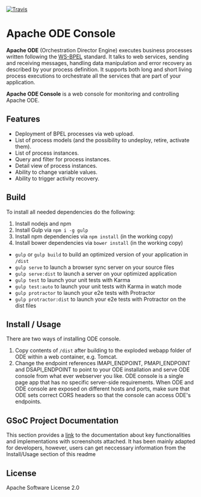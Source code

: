 [![Travis](https://img.shields.io/travis/apache/ode-console.svg)]()

# Apache ODE Console

**Apache ODE** (Orchestration Director Engine) executes business processes written following the [WS-BPEL](http://ode.apache.org/ws-bpel-20.html) standard. It talks to web services, sending and receiving messages, handling data manipulation and error recovery as described by your process definition. It supports both long and short living process executions to orchestrate all the services that are part of your application.

**Apache ODE Console** is a web console for monitoring and controlling Apache ODE.

## Features
* Deployment of BPEL processes via web upload.
* List of process models (and the possibility to undeploy, retire, activate them).
* List of process instances.
* Query and filter for process instances.
* Detail view of process instances.
* Ability to change variable values.
* Ability to trigger activity recovery.

## Build

To install all needed dependencies do the following:
1. Install nodejs and npm
1. Install Gulp via `npm i -g gulp`
1. Install npm dependencies via `npm install` (in the working copy)
1. Install bower dependencies via `bower install` (in the working copy)

* `gulp` or `gulp build` to build an optimized version of your application in `/dist`
* `gulp serve` to launch a browser sync server on your source files
* `gulp serve:dist` to launch a server on your optimized application
* `gulp test` to launch your unit tests with Karma
* `gulp test:auto` to launch your unit tests with Karma in watch mode
* `gulp protractor` to launch your e2e tests with Protractor
* `gulp protractor:dist` to launch your e2e tests with Protractor on the dist files

## Install / Usage

There are two ways of installing ODE console.

1. Copy contents of `/dist` after building to the exploded webapp folder of ODE within a web container, e.g. Tomcat.
2. Change the endpoint references IMAPI_ENDPOINT, PMAPI_ENDPOINT and DSAPI_ENDPOINT to point to your ODE installation and serve ODE console from what ever webserver you like. ODE console is a single page app that has no specific server-side requirements. When ODE and ODE console are exposed on different hosts and ports, make sure that ODE sets correct CORS headers so that the console can access ODE's endpoints.

## GSoC Project Documentation


This section provides a [link](https://docs.google.com/document/d/1Us16u4Do72qY9VbVx0DePPzUcRA9pq0bh5c7vF4DlJ8/edit?usp=sharing) to the documentation about key functionalities and implementations with screenshots attached. It has been mainly adapted for developers, however, users can get neccessary information from the Install/Usage section of this readme


## License

Apache Software License 2.0
